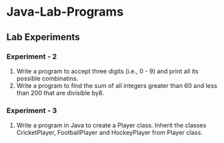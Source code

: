 # Java-Lab-Programs

## Lab Experiments

### Experiment - 2
1. Write a program to accept three digits (i.e., 0 - 9) and print all its possible combinatins.
2. Write a program to find the sum of all integers greater than 60 and less than 200 that are divisible by8.

### Experiment - 3
1. Write a program in Java to create a Player class. Inherit the classes CricketPlayer, FootballPlayer and HockeyPlayer from Player class. 
